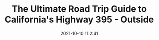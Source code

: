 ---
"title": "The Ultimate Road Trip Guide to California's Highway 395 - Outside"
"date": "2021-10-10 11:2:41"
"feed_name": "GOOGLENEWSMINING"
"feed_website": "https://news.google.com/search?q=mining%2Bincident&hl=en-US&gl=US&ceid=US:en"
"feed_rss": "https://news.google.com/rss/search?q=mining%2Bincident&hl=en-US&gl=US&ceid=US:en"
"link": "https://www.outsideonline.com/adventure-travel/destinations/north-america/road-trip-california-highway-395/"
"source": "{'href': 'https://www.outsideonline.com', 'title': 'Outside'}"
"file": "_posts/2021-1-1-55c039ed44287597229a9d8e66c0782167cd8c6a.md"
"accident": "0"
"drilling": "0"
"dead": "0"
"injured": "0"
"arrested": "0"
"place": "unknown place"
"where": "unknown site"
"causes": "unknown"
"place_uri": "unknown place"
---